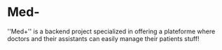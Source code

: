 # Med-
''Med+'' is a backend project specialized in offering a plateforme where doctors and their assistants can easily manage their patients stuff!
